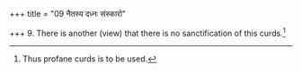 +++
title = "09 नैतस्य दध्नः संस्कारो"

+++
9. There is another (view) that there is no sanctification of this curds.[^1]  

[^1]: Thus profane curds is to be used.
